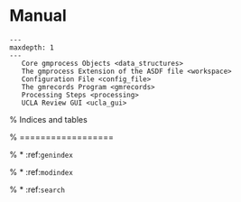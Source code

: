 # Manual

```{toctree}
---
maxdepth: 1
---
   Core gmprocess Objects <data_structures>
   The gmprocess Extension of the ASDF file <workspace>
   Configuration File <config_file>
   The gmrecords Program <gmrecords>
   Processing Steps <processing>
   UCLA Review GUI <ucla_gui>
```

% Indices and tables

% ==================

% * :ref:`genindex`

% * :ref:`modindex`

% * :ref:`search`